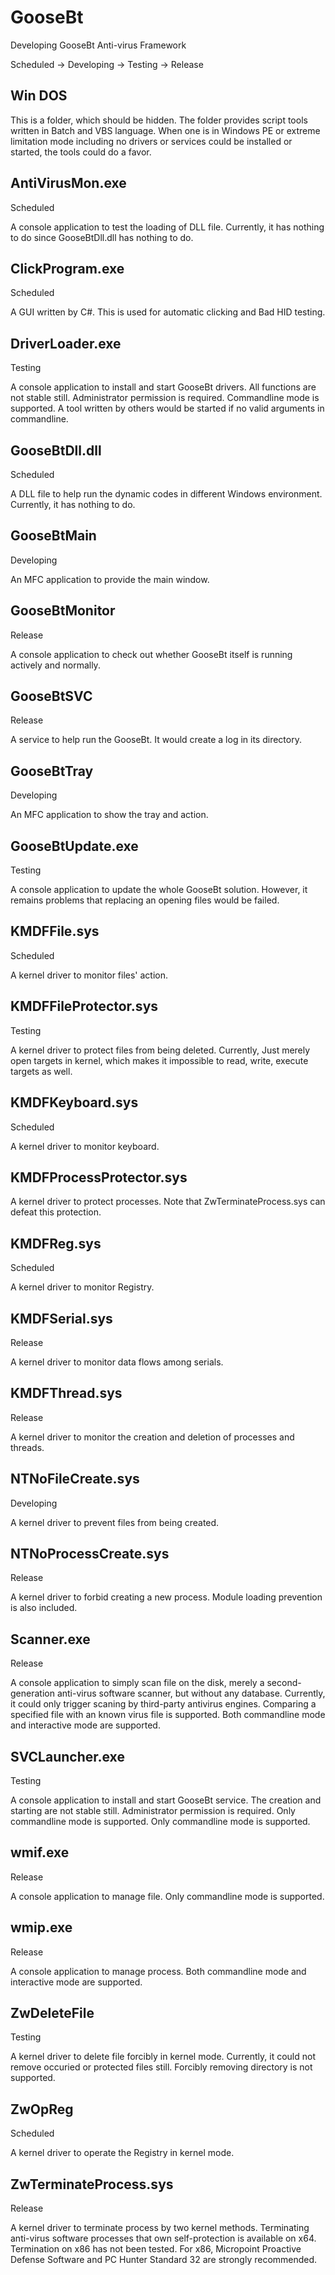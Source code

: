 # GooseBt

Developing GooseBt Anti-virus Framework

Scheduled -> Developing -> Testing -> Release

## Win DOS

This is a folder, which should be hidden. The folder provides script tools written in Batch and VBS language. When one is in Windows PE or extreme limitation mode including no drivers or services could be installed or started, the tools could do a favor. 

## AntiVirusMon.exe

Scheduled

A console application to test the loading of DLL file. Currently, it has nothing to do since GooseBtDll.dll has nothing to do. 

## ClickProgram.exe

Scheduled

A GUI written by C\#. This is used for automatic clicking and Bad HID testing. 

## DriverLoader.exe

Testing

A console application to install and start GooseBt drivers. All functions are not stable still. Administrator permission is required. Commandline mode is supported. A tool written by others would be started if no valid arguments in commandline. 

## GooseBtDll.dll

Scheduled

A DLL file to help run the dynamic codes in different Windows environment. Currently, it has nothing to do. 

## GooseBtMain

Developing

An MFC application to provide the main window. 

## GooseBtMonitor

Release

A console application to check out whether GooseBt itself is running actively and normally. 

## GooseBtSVC

Release

A service to help run the GooseBt. It would create a log in its directory. 

## GooseBtTray

Developing

An MFC application to show the tray and action. 

## GooseBtUpdate.exe

Testing

A console application to update the whole GooseBt solution. However, it remains problems that replacing an opening files would be failed. 

## KMDFFile.sys

Scheduled

A kernel driver to monitor files' action. 

## KMDFFileProtector.sys

Testing

A kernel driver to protect files from being deleted. Currently, Just merely open targets in kernel, which makes it impossible to read, write, execute targets as well. 

## KMDFKeyboard.sys

Scheduled

A kernel driver to monitor keyboard. 

## KMDFProcessProtector.sys

A kernel driver to protect processes. Note that ZwTerminateProcess.sys can defeat this protection. 

## KMDFReg.sys

Scheduled

A kernel driver to monitor Registry. 

## KMDFSerial.sys

Release

A kernel driver to monitor data flows among serials. 

## KMDFThread.sys

Release

A kernel driver to monitor the creation and deletion of processes and threads. 

## NTNoFileCreate.sys

Developing

A kernel driver to prevent files from being created. 

## NTNoProcessCreate.sys

Release

A kernel driver to forbid creating a new process. Module loading prevention is also included. 

## Scanner.exe

Release

A console application to simply scan file on the disk, merely a second-generation anti-virus software scanner, but without any database. Currently, it could only trigger scaning by third-party antivirus engines. Comparing a specified file with an known virus file is supported. Both commandline mode and interactive mode are supported. 

## SVCLauncher.exe

Testing

A console application to install and start GooseBt service. The creation and starting are not stable still. Administrator permission is required. Only commandline mode is supported. Only commandline mode is supported. 

## wmif.exe

Release

A console application to manage file. Only commandline mode is supported. 

## wmip.exe

Release

A console application to manage process. Both commandline mode and interactive mode are supported. 

## ZwDeleteFile

Testing

A kernel driver to delete file forcibly in kernel mode. Currently, it could not remove occuried or protected files still. Forcibly removing directory is not supported. 

## ZwOpReg

Scheduled

A kernel driver to operate the Registry in kernel mode. 

## ZwTerminateProcess.sys

Release

A kernel driver to terminate process by two kernel methods. Terminating anti-virus software processes that own self-protection is available on x64. Termination on x86 has not been tested. For x86, Micropoint Proactive Defense Software and PC Hunter Standard 32 are strongly recommended. 
